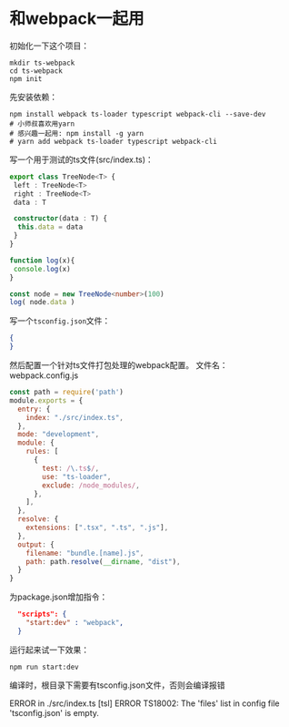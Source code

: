 # 和webpack一起用

初始化一下这个项目：

```shell
mkdir ts-webpack
cd ts-webpack
npm init 
```

先安装依赖：

```shell
npm install webpack ts-loader typescript webpack-cli --save-dev
# 小师叔喜欢用yarn
# 感兴趣一起用: npm install -g yarn
# yarn add webpack ts-loader typescript webpack-cli

```

写一个用于测试的ts文件(src/index.ts)：

```ts
export class TreeNode<T> {
 left : TreeNode<T>
 right : TreeNode<T>
 data : T

 constructor(data : T) {
  this.data = data 
 }
}

function log(x){
 console.log(x)
}

const node = new TreeNode<number>(100)
log( node.data )
```

写一个`tsconfig.json`文件：

```json
{
}
```

然后配置一个针对ts文件打包处理的webpack配置。
文件名：webpack.config.js

```js
const path = require('path')
module.exports = {
  entry: {
    index: "./src/index.ts",
  },
  mode: "development",
  module: {
    rules: [
      {
        test: /\.ts$/,
        use: "ts-loader",
        exclude: /node_modules/,
      },
    ],
  },
  resolve: {
    extensions: [".tsx", ".ts", ".js"],
  },
  output: {
    filename: "bundle.[name].js",
    path: path.resolve(__dirname, "dist"),
  }
}
```

为package.json增加指令：

```json
  "scripts": {
    "start:dev" : "webpack",   
  }
```

运行起来试一下效果：

```shell
npm run start:dev
```

编译时，根目录下需要有tsconfig.json文件，否则会编译报错

ERROR in ./src/index.ts
[tsl] ERROR
      TS18002: The 'files' list in config file 'tsconfig.json' is empty.
